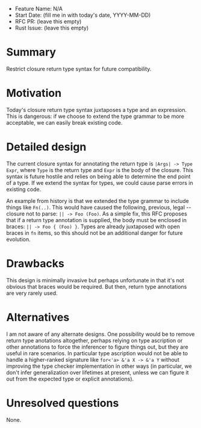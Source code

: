 - Feature Name: N/A
- Start Date: (fill me in with today's date, YYYY-MM-DD)
- RFC PR: (leave this empty)
- Rust Issue: (leave this empty)

# Summary

Restrict closure return type syntax for future compatibility.

# Motivation

Today's closure return type syntax juxtaposes a type and an
expression. This is dangerous: if we choose to extend the type grammar
to be more acceptable, we can easily break existing code.

# Detailed design

The current closure syntax for annotating the return type is `|Args|
-> Type Expr`, where `Type` is the return type and `Expr` is the body
of the closure. This syntax is future hostile and relies on being able
to determine the end point of a type. If we extend the syntax for
types, we could cause parse errors in existing code.

An example from history is that we extended the type grammar to
include things like `Fn(..)`. This would have caused the following,
previous, legal -- closure not to parse: `|| -> Foo (Foo)`. As a
simple fix, this RFC proposes that if a return type annotation is
supplied, the body must be enclosed in braces: `|| -> Foo { (Foo) }`.
Types are already juxtaposed with open braces in `fn` items, so this
should not be an additional danger for future evolution.

# Drawbacks

This design is minimally invasive but perhaps unfortunate in that it's
not obvious that braces would be required. But then, return type
annotations are very rarely used.

# Alternatives

I am not aware of any alternate designs. One possibility would be to
remove return type anotations altogether, perhaps relying on type
ascription or other annotations to force the inferencer to figure
things out, but they are useful in rare scenarios. In particular type
ascription would not be able to handle a higher-ranked signature like
`for<'a> &'a X -> &'a Y` without improving the type checker
implementation in other ways (in particular, we don't infer
generalization over lifetimes at present, unless we can figure it out
from the expected type or explicit annotations).

# Unresolved questions

None.
